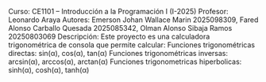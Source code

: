 Curso: CE1101 – Introducción a la Programación I (I-2025)
Profesor: Leonardo Araya
Autores: Emerson Johan Wallace Marin 2025098309, Fared Alonso Carballo Quesada 2025085342, Olman Alonso Sibaja Ramos 20250803069
Descripción: Este proyecto es una calculadora trigonométrica de consola que permite calcular:
Funciones trigonométricas directas: sin(α), cos(α), tan(α)
Funciones trigonométricas inversas: arcsin(α), arccos(α), arctan(α)
Funciones trigonometricas hiperbolicas: sinh(α), cosh(α), tanh(α)

